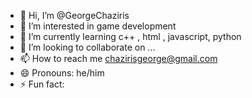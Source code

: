 - 👋 Hi, I’m @GeorgeChaziris
- 👀 I’m interested in game development
- 🌱 I’m currently learning c++ , html , javascript, python
- 💞️ I’m looking to collaborate on ...
- 📫 How to reach me chazirisgeorge@gmail.com
- 😄 Pronouns: he/him
- ⚡ Fun fact: 

<!---
GeorgeChaziris/GeorgeChaziris is a ✨ special ✨ repository because its `README.md` (this file) appears on your GitHub profile.
You can click the Preview link to take a look at your changes.
--->
